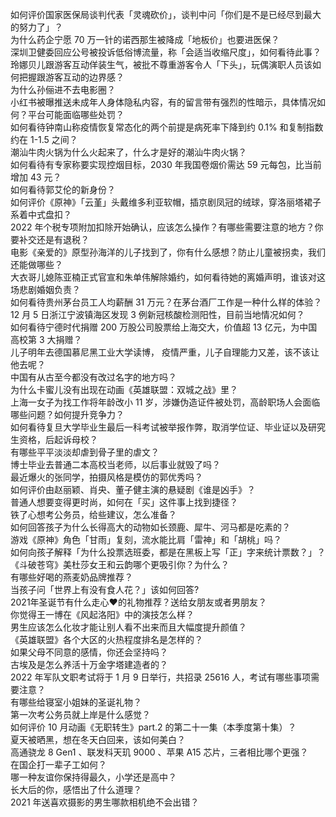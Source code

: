 如何评价国家医保局谈判代表「灵魂砍价」，谈判中问「你们是不是已经尽到最大的努力了」？  
为什么药企宁愿 70 万一针的诺西那生被降成「地板价」也要进医保？  
深圳卫健委回应公号被投诉低俗博流量，称「会适当收缩尺度」，如何看待此事？  
玲娜贝儿跟游客互动佯装生气，被批不尊重游客令人「下头」，玩偶演职人员该如何把握跟游客互动的边界感？  
为什么孙俪进不去电影圈？  
小红书被曝推送未成年人身体隐私内容，有的留言带有强烈的性暗示，具体情况如何？平台可能面临哪些处罚？  
如何看待钟南山称疫情恢复常态化的两个前提是病死率下降到约 0.1% 和复制指数约在 1-1.5 之间？  
潮汕牛肉火锅为什么火起来了，什么才是好的潮汕牛肉火锅？  
如何看待有专家称要实现控烟目标，2030 年我国卷烟价需达 59 元每包，比当前增加 43 元？  
如何看待郭艾伦的新身份？  
如何评价《原神》「云堇」头戴维多利亚软帽，插京剧凤冠的绒球，穿洛丽塔裙子系着中式盘扣？  
2022 年个税专项附加扣除开始确认，应该怎么操作？有哪些需要注意的地方？你要补交还是有退税？  
电影《亲爱的》原型孙海洋的儿子找到了，你有什么感想？防止儿童被拐卖，我们还能做哪些？  
大衣哥儿媳陈亚楠正式官宣和朱单伟解除婚约，如何看待她的离婚声明，谁该对这场悲剧婚姻负责？  
如何看待贵州茅台员工人均薪酬 31 万元？在茅台酒厂工作是一种什么样的体验？  
12 月 5 日浙江宁波镇海区发现 3 例新冠核酸检测阳性，目前当地情况如何？  
如何看待宁德时代捐赠 200 万股公司股票给上海交大，价值超 13 亿元，为中国高校第 3 大捐赠？  
儿子明年去德国慕尼黑工业大学读博， 疫情严重，儿子自理能力又差，该不该让他去呢？  
中国有从古至今都没有改过名字的地方吗？  
为什么卡蜜儿没有出现在动画《英雄联盟：双城之战》里？  
上海一女子为找工作将年龄改小 11 岁，涉嫌伪造证件被处罚，高龄职场人会面临哪些问题？如何提升竞争力？  
如何看待复旦大学毕业生最后一科考试被举报作弊，取消学位证、毕业证以及研究生资格，后起诉母校？  
有哪些平平淡淡却虐到骨子里的虐文？  
博士毕业去普通二本高校当老师，以后事业就毁了吗？  
最近爆火的张同学，拍摄风格是模仿的郭优秀吗？  
如何评价由赵丽颖、肖央、董子健主演的悬疑剧《谁是凶手》？  
普通人想要变得更时尚，如何在「买」这件事上找到捷径？  
铁了心想考公务员，给些建议，怎么准备？  
如何回答孩子为什么长得高大的动物如长颈鹿、犀牛、河马都是吃素的？  
游戏《原神》角色「甘雨」复刻，流水能比肩「雷神」和「胡桃」吗？  
如何向孩子解释「为什么投票选班委，都是在黑板上写「正」字来统计票数？」？  
《斗破苍穹》美杜莎女王和云韵哪个更吸引你？为什么？  
有哪些好喝的燕麦奶品牌推荐？  
当孩子问「世界上有没有食人花？」该如何回答?  
2021年圣诞节有什么走心❤的礼物推荐？送给女朋友或者男朋友？  
你觉得王一博在《风起洛阳》中的演技怎么样？  
男生应该怎么化妆才能让别人看不出来而且大幅度提升颜值？  
《英雄联盟》各个大区的火热程度排名是怎样的？  
如果父母不同意的感情，你还会坚持吗？  
古埃及是怎么养活十万金字塔建造者的？  
2022 年军队文职考试将于 1 月 9 日举行，共招录 25616 人，考试有哪些事项需要注意？  
有哪些给寝室小姐妹的圣诞礼物？  
第一次考公务员就上岸是什么感觉？  
如何评价 10 月动画《无职转生》part.2 的第二十一集（本季度第十集）？  
夏天被晒黑，想在冬天白回来，该如何美白？  
高通骁龙 8 Gen1 、联发科天玑 9000 、苹果 A15 芯片，三者相比哪个更强？  
在国企打一辈子工如何？  
哪一种友谊你保持得最久，小学还是高中？  
长大后的你，感悟出了什么道理？  
2021 年送喜欢摄影的男生哪款相机绝不会出错？  
